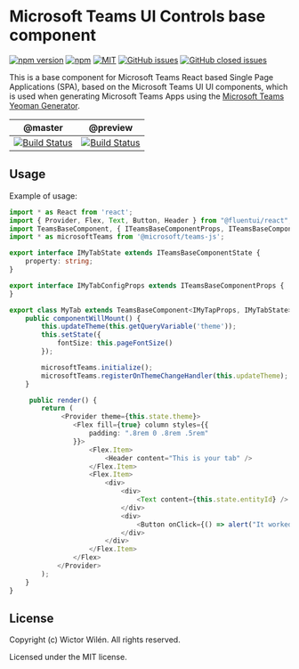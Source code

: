 # Microsoft Teams UI Controls base component

[![npm version](https://badge.fury.io/js/msteams-react-base-component.svg)](https://www.npmjs.com/package/msteams-react-base-component)
[![npm](https://img.shields.io/npm/dt/msteams-react-base-component.svg)](https://www.npmjs.com/package/msteams-react-base-component)
[![MIT](https://img.shields.io/npm/l/msteams-react-base-component.svg)](https://github.com/wictorwilen/msteams-react-base-component/blob/master/LICENSE)
[![GitHub issues](https://img.shields.io/github/issues/wictorwilen/msteams-react-base-component.svg)](https://github.com/wictorwilen/msteams-react-base-component/issues)
[![GitHub closed issues](https://img.shields.io/github/issues-closed/wictorwilen/msteams-react-base-component.svg)](https://github.com/wictorwilen/msteams-react-base-component/issues?q=is%3Aissue+is%3Aclosed) 

This is a base component for Microsoft Teams React based Single Page Applications (SPA), based on the Microsoft Teams UI UI components, which is used when generating Microsoft Teams Apps using the [Microsoft Teams Yeoman Generator](https://aka.ms/yoteams).

 | @master | @preview |
 :--------:|:---------:
 [![Build Status](https://travis-ci.org/wictorwilen/msteams-react-base-component.svg?branch=master)](https://travis-ci.org/wictorwilen/msteams-react-base-component)|[![Build Status](https://travis-ci.org/wictorwilen/msteams-react-base-component.svg?branch=preview)](https://travis-ci.org/wictorwilen/msteams-react-base-component)


## Usage

Example of usage:

```  TypeScript
import * as React from 'react';
import { Provider, Flex, Text, Button, Header } from "@fluentui/react";
import TeamsBaseComponent, { ITeamsBaseComponentProps, ITeamsBaseComponentState } from 'msteams-react-base-component'
import * as microsoftTeams from '@microsoft/teams-js';

export interface IMyTabState extends ITeamsBaseComponentState {
    property: string;
}

export interface IMyTabConfigProps extends ITeamsBaseComponentProps {
}

export class MyTab extends TeamsBaseComponent<IMyTapProps, IMyTabState> {
    public componentWillMount() {
        this.updateTheme(this.getQueryVariable('theme'));
        this.setState({
            fontSize: this.pageFontSize()
        });

        microsoftTeams.initialize();
        microsoftTeams.registerOnThemeChangeHandler(this.updateTheme);
    }

     public render() {
        return (
             <Provider theme={this.state.theme}>
                <Flex fill={true} column styles={{
                    padding: ".8rem 0 .8rem .5rem"
                }}>
                    <Flex.Item>
                        <Header content="This is your tab" />
                    </Flex.Item>
                    <Flex.Item>
                        <div>
                            <div>
                                <Text content={this.state.entityId} />
                            </div>
                            <div>
                                <Button onClick={() => alert("It worked!")}>A sample button</Button>
                            </div>
                        </div>
                    </Flex.Item>
                </Flex>
            </Provider>
        );
    }
}

```

## License

Copyright (c) Wictor Wilén. All rights reserved.

Licensed under the MIT license.
